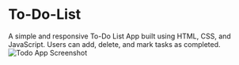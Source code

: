 # To-Do-List
A simple and responsive To-Do List App built using HTML, CSS, and JavaScript. Users can add, delete, and mark tasks as completed.
![Todo App Screenshot](blob:https://github.com/354b95fe-c04c-45d0-9547-da6b67730878/https://github.com/vikramsingh-08/To-Do-List/main/images/To-Do.JPG)



